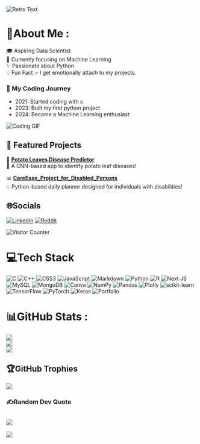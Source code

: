 ![Retro Text](https://readme-typing-svg.demolab.com?font=Press+Start+2P&size=24&duration=4000&pause=2000&color=00FFFF&center=true&vCenter=true&width=1000&height=80&lines=👋+Hi,+Welcome+to+my+Profile!;🌟+Keep+Exploring+to+Find+Cool+Projects!;🚀+Ready+to+Collaborate+and+Code!)



# 💫About Me :
🎓 Aspiring Data Scientist
<br>
🌟 Currently focusing on Machine Learning
<br>
✨ Passionate about Python
<br>
💡 Fun Fact :- I get emotionally attach to my projects.

### 📅 My Coding Journey  
- 2021: Started coding with c
- 2023: Built my first python project  
- 2024: Became a Machine Learning enthusiast  


![Coding GIF](https://media.giphy.com/media/qgQUggAC3Pfv687qPC/giphy.gif)  
<!-- Congrats! You've found a secret message hidden in the code! -->

## 🌟 Featured Projects
🚀 [**Potato Leaves Disease Predictor**](https://github.com/sarvdnya2004/Potato_leaf_deesease_prediction.git)  
🔗 A CNN-based app to identify potato leaf diseases!  

📊 [**CareEase_Project_for_Disabled_Persons**](https://github.com/sarvdnya2004/CareEase_Project_for_Disabled_Persons.git)  
💡 Python-based daily planner designed for individuals with disabilities!


## 🌐Socials
[![LinkedIn](https://img.shields.io/badge/LinkedIn-%230077B5.svg?logo=linkedin&logoColor=white)](https://linkedin.com/in/https://www.linkedin.com/in/sarvadnya-mense-a91b11250/) [![Reddit](https://img.shields.io/badge/Reddit-%23FF4500.svg?logo=Reddit&logoColor=white)](https://reddit.com/user/https://www.reddit.com/user/True_Economics7869/) 

![Visitor Counter](https://komarev.com/ghpvc/?username=yourusername&label=Profile%20Views&color=0e75b6&style=flat)



# 💻Tech Stack
![C](https://img.shields.io/badge/c-%2300599C.svg?style=for-the-badge&logo=c&logoColor=white) ![C++](https://img.shields.io/badge/c++-%2300599C.svg?style=for-the-badge&logo=c%2B%2B&logoColor=white) ![CSS3](https://img.shields.io/badge/css3-%231572B6.svg?style=for-the-badge&logo=css3&logoColor=white) ![JavaScript](https://img.shields.io/badge/javascript-%23323330.svg?style=for-the-badge&logo=javascript&logoColor=%23F7DF1E) ![Markdown](https://img.shields.io/badge/markdown-%23000000.svg?style=for-the-badge&logo=markdown&logoColor=white) ![Python](https://img.shields.io/badge/python-3670A0?style=for-the-badge&logo=python&logoColor=ffdd54) ![R](https://img.shields.io/badge/r-%23276DC3.svg?style=for-the-badge&logo=r&logoColor=white) ![Next JS](https://img.shields.io/badge/Next-black?style=for-the-badge&logo=next.js&logoColor=white) ![MySQL](https://img.shields.io/badge/mysql-%2300f.svg?style=for-the-badge&logo=mysql&logoColor=white) ![MongoDB](https://img.shields.io/badge/MongoDB-%234ea94b.svg?style=for-the-badge&logo=mongodb&logoColor=white) ![Canva](https://img.shields.io/badge/Canva-%2300C4CC.svg?style=for-the-badge&logo=Canva&logoColor=white) ![NumPy](https://img.shields.io/badge/numpy-%23013243.svg?style=for-the-badge&logo=numpy&logoColor=white) ![Pandas](https://img.shields.io/badge/pandas-%23150458.svg?style=for-the-badge&logo=pandas&logoColor=white) ![Plotly](https://img.shields.io/badge/Plotly-%233F4F75.svg?style=for-the-badge&logo=plotly&logoColor=white) ![scikit-learn](https://img.shields.io/badge/scikit--learn-%23F7931E.svg?style=for-the-badge&logo=scikit-learn&logoColor=white) ![TensorFlow](https://img.shields.io/badge/TensorFlow-%23FF6F00.svg?style=for-the-badge&logo=TensorFlow&logoColor=white) ![PyTorch](https://img.shields.io/badge/PyTorch-%23EE4C2C.svg?style=for-the-badge&logo=PyTorch&logoColor=white) ![Keras](https://img.shields.io/badge/Keras-%23D00000.svg?style=for-the-badge&logo=Keras&logoColor=white) ![Portfolio](https://img.shields.io/badge/Portfolio-%23000000.svg?style=for-the-badge&logo=firefox&logoColor=#FF7139)
# 📊GitHub Stats :
![](https://github-readme-stats.vercel.app/api?username=sarvdnya2004&theme=radical&hide_border=false&include_all_commits=false&count_private=false)<br/>
![](https://github-readme-streak-stats.herokuapp.com/?user=sarvdnya2004&theme=radical&hide_border=false)<br/>
![](https://github-readme-stats.vercel.app/api/top-langs/?username=sarvdnya2004&theme=radical&hide_border=false&include_all_commits=false&count_private=false&layout=compact)

## 🏆GitHub Trophies
![](https://github-trophies.vercel.app/?username=sarvdnya2004&theme=onedark&no-frame=false&no-bg=false&margin-w=4)


### ✍️Random Dev Quote
![](https://quotes-github-readme.vercel.app/api?type=horizontal&theme=radical)
---
[![](https://visitcount.itsvg.in/api?id=sarvdnya2004&icon=0&color=0)](https://visitcount.itsvg.in)

